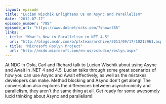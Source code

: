 ```yaml
---
layout: episode
title: "Lucian Wischik Enlightens Us on Async and Parallelism"
date: "2012-07-17"
episode_number: "785"
episode_url: "https://www.dotnetrocks.com/?show=785"
links:
- title: "What's New in Parallelism in NET 4.5"
  url: "http://blogs.msdn.com/b/pfxteam/archive/2011/09/17/10212961.aspx"
- title: "Microsoft Roslyn Project"
  url: "http://msdn.microsoft.com/en-us/vstudio/roslyn.aspx"
---
```


At NDC in Oslo, Carl and Richard talk to Lucian Wischik about using Async and Await in .NET 4 and 4.5. Lucian talks through some great scenarios of how you can use Async and Await effectively, as well as the mistakes developers can make. Method blocking and Async don't get along! The conversation also explores the differences between asynchronicity and parallelism, they aren't the same thing at all. Get ready for some awesomely lucid thinking about Async and parallelism!

